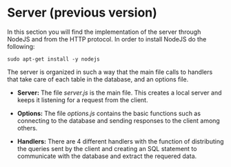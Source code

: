 # Server (previous version)

In this section you will find the implementation of the server through NodeJS and from the HTTP protocol. In order to install NodeJS do the following:

`sudo apt-get install -y nodejs`

The server is organized in such a way that the main file calls to handlers that take care of each table in the database, and an options file.

- **Server:** The file _server.js_ is the main file. This creates a local server and keeps it listening for a request from the client.

- **Options:** The file _options.js_ contains the basic functions such as connecting to the database and sending responses to the client among others.

- **Handlers:** There are 4 different handlers with the function of distributing the queries sent by the client and creating an SQL statement to communicate with the database and extract the requered data.
